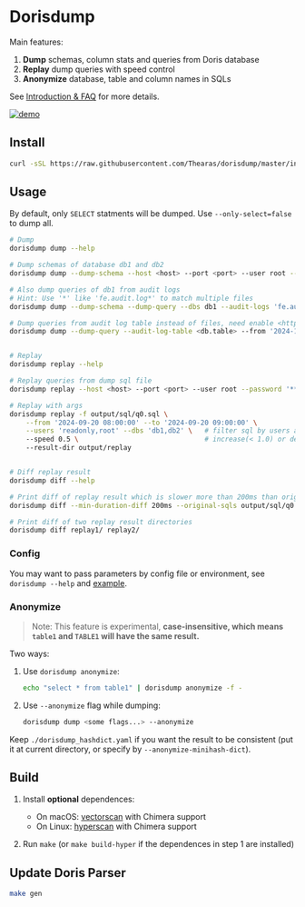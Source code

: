 # Dorisdump

Main features:

1. **Dump** schemas, column stats and queries from Doris database
2. **Replay** dump queries with speed control
3. **Anonymize** database, table and column names in SQLs

See [Introduction & FAQ](./introduction-zh.md) for more details.

[![demo](https://asciinema.org/a/706093.svg)](https://asciinema.org/a/706093)

## Install

```sh
curl -sSL https://raw.githubusercontent.com/Thearas/dorisdump/master/install.sh | bash
```

## Usage

By default, only `SELECT` statments will be dumped. Use `--only-select=false` to dump all.

```sh
# Dump
dorisdump dump --help

# Dump schemas of database db1 and db2
dorisdump dump --dump-schema --host <host> --port <port> --user root --password '******' --dbs db1,db2

# Also dump queries of db1 from audit logs
# Hint: Use '*' like 'fe.audit.log*' to match multiple files
dorisdump dump --dump-schema --dump-query --dbs db1 --audit-logs 'fe.audit.log,fe.audit.log.20240802-1'

# Dump queries from audit log table instead of files, need enable <https://doris.apache.org/docs/admin-manual/audit-plugin>
dorisdump dump --dump-query --audit-log-table <db.table> --from '2024-11-14 18:45:25' --to '2024-11-14 18:45:26'


# Replay
dorisdump replay --help

# Replay queries from dump sql file
dorisdump replay --host <host> --port <port> --user root --password '******' -f output/sql/q0.sql

# Replay with args
dorisdump replay -f output/sql/q0.sql \
    --from '2024-09-20 08:00:00' --to '2024-09-20 09:00:00' \
    --users 'readonly,root' --dbs 'db1,db2' \   # filter sql by users and databases
    --speed 0.5 \                               # increase(< 1.0) or decrease(> 1.0) the time between two serial sqls proportionally, default 1
    --result-dir output/replay


# Diff replay result
dorisdump diff --help

# Print diff of replay result which is slower more than 200ms than original
dorisdump diff --min-duration-diff 200ms --original-sqls output/sql/q0.sql output/replay

# Print diff of two replay result directories
dorisdump diff replay1/ replay2/
```

### Config

You may want to pass parameters by config file or environment, see `dorisdump --help` and [example](./example/example.dorisdump.yaml).

### Anonymize

> Note: This feature is experimental, **case-insensitive, which means `table1` and `TABLE1` will have the same result.**

Two ways:

1. Use `dorisdump anonymize`:

    ```bash
    echo "select * from table1" | dorisdump anonymize -f -
    ```

2. Use `--anonymize` flag while dumping:

    ```bash
    dorisdump dump <some flags...> --anonymize
    ```

Keep `./dorisdump_hashdict.yaml` if you want the result to be consistent (put it at current directory, or specify by `--anonymize-minihash-dict`).

## Build

1. Install **optional** dependences:

    - On macOS: [vectorscan](https://github.com/VectorCamp/vectorscan) with Chimera support
    - On Linux: [hyperscan](https://intel.github.io/hyperscan) with Chimera support

2. Run `make` (or `make build-hyper` if the dependences in step 1 are installed)

## Update Doris Parser

```sh
make gen
```
